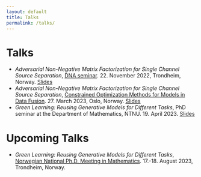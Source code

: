 ```yaml
---
layout: default
title: Talks
permalink: /talks/
---
```


<h1> Talks </h1>

- *Adversarial Non-Negative Matrix Factorization for Single Channel Source Separation*, [DNA seminar](https://wiki.math.ntnu.no/seminar/dna). 22. November 2022, Trondheim, Norway. [Slides](/assets/pdfs/DNA-ANMF.pdf)
- *Adversarial Non-Negative Matrix Factorization for Single Channel Source Separation*, [Constrained Optimization Methods for Models in Data Fusion](https://sites.google.com/view/maxpfeffer/constrained-optimization-methods-for-models-in-data-fusion). 27. March 2023, Oslo, Norway. [Slides](/assets/pdfs/Simula-ANMF.pdf)
- *Green Learning: Reusing Generative Models for Different Tasks*, PhD seminar at the Department of Mathematics, NTNU. 19. April 2023. [Slides](/assets/pdfs/Green-Learning.pdf)

<h1> Upcoming Talks </h1>

- *Green Learning: Reusing Generative Models for Different Tasks*, [Norwegian National Ph.D. Meeting in Mathematics](https://www.nnpm.no/). 17.-18. August 2023, Trondheim, Norway.




